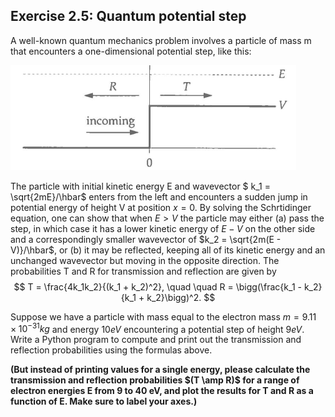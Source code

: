 ## Exercise 2.5: Quantum potential step

A well-known quantum mechanics problem involves a particle of mass m that encounters a one-dimensional potential step, like this:

![alt text](ex2.5.png)

The particle with initial kinetic energy E and wavevector $ k_1 = \sqrt{2mE}/\hbar$ enters from the left and encounters a sudden jump in potential energy of height V at position $x = 0$. By solving the Schrtidinger equation, one can show that when $E > V$ the particle may
either (a) pass the step, in which case it has a lower kinetic energy of $E - V$ on the other side and a correspondingly smaller wavevector of $k_2 = \sqrt{2m(E - V)}/\hbar$, or (b) it may be reflected, keeping all of its kinetic energy and an unchanged wavevector but moving
in the opposite direction. The probabilities T and R for transmission and reflection are given by
$$ T = \frac{4k_1k_2}{(k_1 + k_2)^2}, \quad \quad R = \bigg(\frac{k_1 - k_2}{k_1 + k_2}\bigg)^2. $$

Suppose we have a particle with mass equal to the electron mass $m = 9.11 \times 10^{-31} kg$ and energy $10eV$ encountering a potential step of height $9eV$. Write a Python program to compute and print out the transmission and reflection probabilities using the formulas above.

**(But instead of printing values for a single energy, please calculate the transmission and reflection probabilities $(T \amp R)$ for a range of electron energies E from 9 to 40 eV, and plot the results for T and R as a function of E.
Make sure to label your axes.)**
